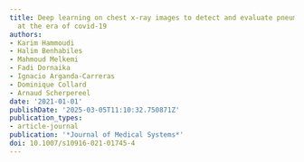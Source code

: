 ```yaml
---
title: Deep learning on chest x-ray images to detect and evaluate pneumonia cases
  at the era of covid-19
authors:
- Karim Hammoudi
- Halim Benhabiles
- Mahmoud Melkemi
- Fadi Dornaika
- Ignacio Arganda-Carreras
- Dominique Collard
- Arnaud Scherpereel
date: '2021-01-01'
publishDate: '2025-03-05T11:10:32.750871Z'
publication_types:
- article-journal
publication: '*Journal of Medical Systems*'
doi: 10.1007/s10916-021-01745-4
---
```

